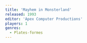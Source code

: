 ```yaml
---
title: 'Mayhem in Monsterland'
released: 1993
editor: 'Apex Computer Productions'
players: 1
genres:
  - Plates-formes
---
```

